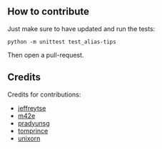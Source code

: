 ## How to contribute

Just make sure to have updated and run the tests:

    python -m unittest test_alias-tips

Then open a pull-request.


## Credits

Credits for contributions:

- [jeffreytse](https://github.com/jeffreytse)
- [m42e](https://github.com/m42e)
- [pradyunsg](https://github.com/pradyunsg)
- [tomprince](https://github.com/tomprince)
- [unixorn](https://github.com/unixorn)

